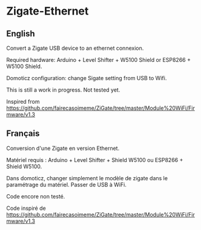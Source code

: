 # Zigate-Ethernet
## English
Convert a Zigate USB device to an ethernet connexion.

Required hardware: Arduino + Level Shifter + W5100 Shield or ESP8266 + W5100 Shield.

Domoticz configuration: change Sigate setting from USB to Wifi.

This is still a work in progress. Not tested yet.

Inspired from https://github.com/fairecasoimeme/ZiGate/tree/master/Module%20WiFi/Firmware/v1.3

## Français
Conversion d'une Zigate en version Ethernet.

Matériel requis : Arduino + Level Shifter + Shield W5100 ou ESP8266 + Shield W5100.

Dans domoticz, changer simplement le modèle de zigate dans le paramétrage du matériel. Passer de USB à WiFi.

Code encore non testé.

Code inspiré de https://github.com/fairecasoimeme/ZiGate/tree/master/Module%20WiFi/Firmware/v1.3